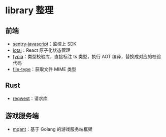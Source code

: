 # library 整理

## 前端

- [sentry-javascript](https://github.com/getsentry/sentry-javascript)：监控上 SDK
- [jotai](https://github.com/pmndrs/jotai)：React 原子化状态管理
- [typia](https://typia.io/)：类型校验库，直接标注 ts 类型，执行 AOT 编译，替换成对应的校验代码
- [file-type](https://github.com/sindresorhus/file-type)：获取文件 MIME 类型

## Rust

- [reqwest](https://crates.io/crates/reqwest)：请求库

## 游戏服务端

- [mqant](https://github.com/liangdas/mqant)：基于 Golang 的游戏服务端框架
